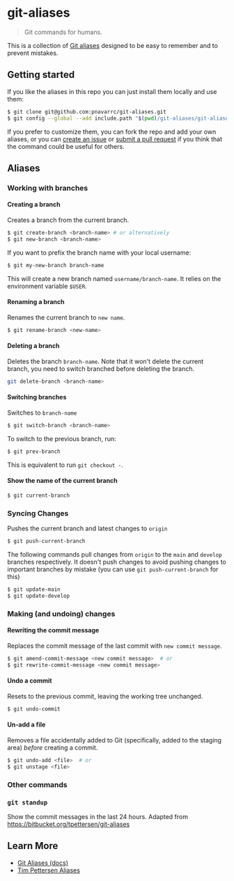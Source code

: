 # git-aliases

> Git commands for humans.

This is a collection of [Git aliases](https://git-scm.com/book/en/v2/Git-Basics-Git-Aliases) designed to be easy to remember and to prevent mistakes.

## Getting started

If you like the aliases in this repo you can just install them locally and use them:

```sh
$ git clone git@github.com:pnavarrc/git-aliases.git
$ git config --global --add include.path "$(pwd)/git-aliases/git-aliases"
```

If you prefer to customize them, you can fork the repo and add your own aliases, or you can [create an issue](https://github.com/pnavarrc/git-aliases/issues) or [submit a pull request](https://github.com/pnavarrc/git-aliases/pulls) if you think that the command could be useful for others.

## Aliases

### Working with branches

#### Creating a branch

Creates a branch from the current branch.

```sh
$ git create-branch <branch-name> # or alternatively
$ git new-branch <branch-name>
```

If you want to prefix the branch name with your local username:

```sh
$ git my-new-branch branch-name
```

This will create a new branch named `username/branch-name`. It relies on the environment variable `$USER`.

#### Renaming a branch

Renames the current branch to `new name`.

```sh
$ git rename-branch <new-name>
```

#### Deleting a branch

Deletes the branch `branch-name`. Note that it won't delete the current branch, you need to switch branched before deleting the branch.

```sh
git delete-branch <branch-name>
```

#### Switching branches

Switches to `branch-name`

```sh
$ git switch-branch <branch-name>
```

To switch to the previous branch, run:

```sh
$ git prev-branch
```

This is equivalent to run `git checkout -`.

#### Show the name of the current branch

```sh
$ git current-branch
```

### Syncing Changes

Pushes the current branch and latest changes to `origin`

```sh
$ git push-current-branch
```

The following commands pull changes from `origin` to the `main` and `develop` branches respectively. It doesn't push changes to avoid pushing changes to important branches by mistake (you can use `git push-current-branch` for this)

```sh
$ git update-main
$ git update-develop
```

### Making (and undoing) changes

#### Rewriting the commit message

Replaces the commit message of the last commit with `new commit message`.

```sh
$ git amend-commit-message <new commit message>  # or
$ git rewrite-commit-message <new commit message>
```

#### Undo a commit

Resets to the previous commit, leaving the working tree unchanged.

```sh
$ git undo-commit
```

#### Un-add a file

Removes a file accidentally added to Git (specifically, added to the staging area) _before_ creating a commit.

```sh
$ git undo-add <file>  # or
$ git unstage <file>
```

### Other commands

### `git standup`

Show the commit messages in the last 24 hours. Adapted from https://bitbucket.org/tpettersen/git-aliases

## Learn More

- [Git Aliases (docs)](https://git-scm.com/book/en/v2/Git-Basics-Git-Aliases)
- [Tim Pettersen Aliases](https://bitbucket.org/tpettersen/git-aliases)
